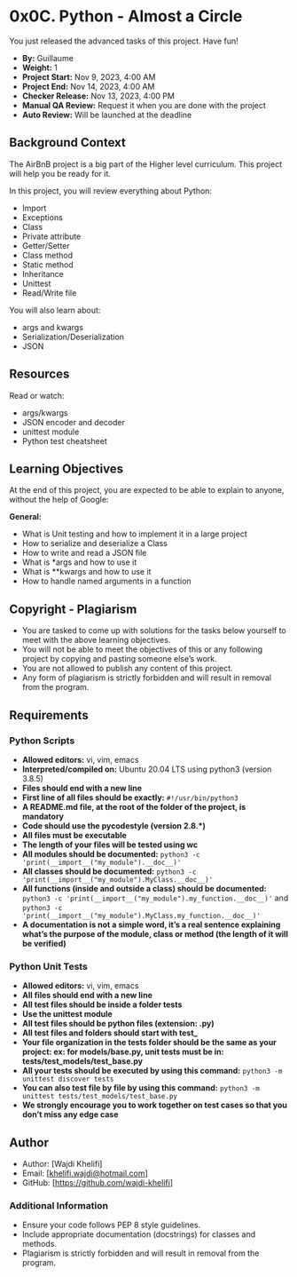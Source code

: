 # 0x0C. Python - Almost a Circle

You just released the advanced tasks of this project. Have fun!

- **By:** Guillaume
- **Weight:** 1
- **Project Start:** Nov 9, 2023, 4:00 AM
- **Project End:** Nov 14, 2023, 4:00 AM
- **Checker Release:** Nov 13, 2023, 4:00 PM
- **Manual QA Review:** Request it when you are done with the project
- **Auto Review:** Will be launched at the deadline

## Background Context

The AirBnB project is a big part of the Higher level curriculum. This project will help you be ready for it.

In this project, you will review everything about Python:

- Import
- Exceptions
- Class
- Private attribute
- Getter/Setter
- Class method
- Static method
- Inheritance
- Unittest
- Read/Write file

You will also learn about:

- args and kwargs
- Serialization/Deserialization
- JSON

## Resources

Read or watch:

- args/kwargs
- JSON encoder and decoder
- unittest module
- Python test cheatsheet

## Learning Objectives

At the end of this project, you are expected to be able to explain to anyone, without the help of Google:

**General:**
- What is Unit testing and how to implement it in a large project
- How to serialize and deserialize a Class
- How to write and read a JSON file
- What is *args and how to use it
- What is **kwargs and how to use it
- How to handle named arguments in a function

## Copyright - Plagiarism

- You are tasked to come up with solutions for the tasks below yourself to meet with the above learning objectives.
- You will not be able to meet the objectives of this or any following project by copying and pasting someone else’s work.
- You are not allowed to publish any content of this project.
- Any form of plagiarism is strictly forbidden and will result in removal from the program.

## Requirements

### Python Scripts

- **Allowed editors:** vi, vim, emacs
- **Interpreted/compiled on:** Ubuntu 20.04 LTS using python3 (version 3.8.5)
- **Files should end with a new line**
- **First line of all files should be exactly:** `#!/usr/bin/python3`
- **A README.md file, at the root of the folder of the project, is mandatory**
- **Code should use the pycodestyle (version 2.8.*)**
- **All files must be executable**
- **The length of your files will be tested using wc**
- **All modules should be documented:** `python3 -c 'print(__import__("my_module").__doc__)'`
- **All classes should be documented:** `python3 -c 'print(__import__("my_module").MyClass.__doc__)'`
- **All functions (inside and outside a class) should be documented:** `python3 -c 'print(__import__("my_module").my_function.__doc__)'` and `python3 -c 'print(__import__("my_module").MyClass.my_function.__doc__)'`
- **A documentation is not a simple word, it’s a real sentence explaining what’s the purpose of the module, class or method (the length of it will be verified)**

### Python Unit Tests

- **Allowed editors:** vi, vim, emacs
- **All files should end with a new line**
- **All test files should be inside a folder tests**
- **Use the unittest module**
- **All test files should be python files (extension: .py)**
- **All test files and folders should start with test_**
- **Your file organization in the tests folder should be the same as your project: ex: for models/base.py, unit tests must be in: tests/test_models/test_base.py**
- **All your tests should be executed by using this command:** `python3 -m unittest discover tests`
- **You can also test file by file by using this command:** `python3 -m unittest tests/test_models/test_base.py`
- **We strongly encourage you to work together on test cases so that you don’t miss any edge case**

## Author
- Author: [Wajdi Khelifi]
- Email: [khelifi.wajdi@hotmail.com]
- GitHub: [https://github.com/wajdi-khelifi]

### Additional Information
- Ensure your code follows PEP 8 style guidelines.
- Include appropriate documentation (docstrings) for classes and methods.
- Plagiarism is strictly forbidden and will result in removal from the program.
